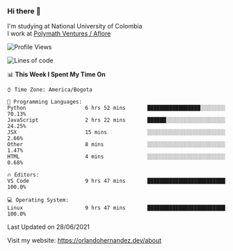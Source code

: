 ### Hi there 👋


<!--**AR4Z/AR4Z** is a ✨ _special_ ✨ repository because its `README.md` (this file) appears on your GitHub profile.

Here are some ideas to get you started:-->
I'm studying at National University of Colombia
<br>
I work at <a href="https://www.aflore.co/">Polymath Ventures / Aflore</a>
<br>

<!--START_SECTION:waka-->
![Profile Views](http://img.shields.io/badge/Profile%20Views-0-blue)

![Lines of code](https://img.shields.io/badge/From%20Hello%20World%20I%27ve%20Written-3.5%20million%20lines%20of%20code-blue)

📊 **This Week I Spent My Time On** 

```text
⌚︎ Time Zone: America/Bogota

💬 Programming Languages: 
Python                   6 hrs 52 mins       █████████████████░░░░░░░░   70.13% 
JavaScript               2 hrs 22 mins       ██████░░░░░░░░░░░░░░░░░░░   24.25% 
JSX                      15 mins             ░░░░░░░░░░░░░░░░░░░░░░░░░   2.66% 
Other                    8 mins              ░░░░░░░░░░░░░░░░░░░░░░░░░   1.47% 
HTML                     4 mins              ░░░░░░░░░░░░░░░░░░░░░░░░░   0.68%

🔥 Editors: 
VS Code                  9 hrs 47 mins       █████████████████████████   100.0%

💻 Operating System: 
Linux                    9 hrs 47 mins       █████████████████████████   100.0%

```


 Last Updated on 28/06/2021
<!--END_SECTION:waka-->


Visit my website: https://orlandohernandez.dev/about

